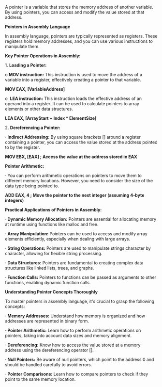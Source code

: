 

A pointer is a variable that stores the memory address of another variable. By using pointers, you can access and modify the value stored at that address.

**Pointers in Assembly Language**

In assembly language, pointers are typically represented as registers. These registers hold memory addresses, and you can use various instructions to manipulate them.

**Key Pointer Operations in Assembly:**

1. **Loading a Pointer:**

o **MOV instruction:** This instruction is used to move the address of a variable into a register, effectively creating a pointer to that variable.

**MOV EAX, [VariableAddress]**

o  **LEA instruction:** This instruction loads the effective address of an operand into a register. It can be used to calculate pointers to array elements or other data structures.

**LEA EAX, [ArrayStart + Index * ElementSize]**

2. **Dereferencing a Pointer:**

· **Indirect Addressing:** By using square brackets [] around a register containing a pointer, you can access the value stored at the address pointed to by the register.

**MOV EBX, [EAX] ; Access the value at the address stored in EAX**

**Pointer Arithmetic:**

· You can perform arithmetic operations on pointers to move them to different memory locations. However, you need to consider the size of the data type being pointed to.

**ADD EAX, 4 ; Move the pointer to the next integer (assuming 4-byte integers)**

**Practical Applications of Pointers in Assembly:**

· **Dynamic Memory Allocation:** Pointers are essential for allocating memory at runtime using functions like malloc and free.

· **Array Manipulation:** Pointers can be used to access and modify array elements efficiently, especially when dealing with large arrays.

· **String Operations:** Pointers are used to manipulate strings character by character, allowing for flexible string processing.

· **Data Structures:** Pointers are fundamental to creating complex data structures like linked lists, trees, and graphs.

· **Function Calls:** Pointers to functions can be passed as arguments to other functions, enabling dynamic function calls.

**Understanding Pointer Concepts Thoroughly**

To master pointers in assembly language, it's crucial to grasp the following concepts:

· **Memory Addresses:** Understand how memory is organized and how addresses are represented in binary form.

· **Pointer Arithmetic:** Learn how to perform arithmetic operations on pointers, taking into account data sizes and memory alignment.

· **Dereferencing:** Know how to access the value stored at a memory address using the dereferencing operator [].

· **Null Pointers:** Be aware of null pointers, which point to the address 0 and should be handled carefully to avoid errors.

· **Pointer Comparisons:** Learn how to compare pointers to check if they point to the same memory location.